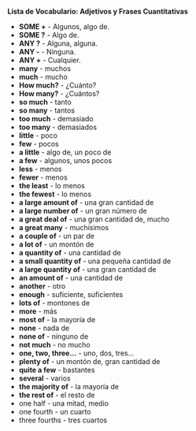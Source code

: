 **Lista de Vocabulario: Adjetivos y Frases Cuantitativas**

* **SOME +** - Algunos, algo de.
* **SOME ?** - Algo de.
* **ANY ?** - Alguna, alguna.
* **ANY -** - Ninguna.
* **ANY +** - Cualquier.
* **many** - muchos  
* **much** - mucho  
* **How much?** - ¿Cuánto?  
* **How many?** - ¿Cuántos?  
* **so much** - tanto  
* **so many** - tantos  
* **too much** - demasiado  
* **too many** - demasiados  
* **little** - poco  
* **few** - pocos  
* **a little** - algo de, un poco de  
* **a few** - algunos, unos pocos  
* **less** - menos  
* **fewer** - menos  
* **the least** - lo menos  
* **the fewest** - lo menos  
* **a large amount of** - una gran cantidad de  
* **a large number of** - un gran número de  
* **a great deal of** - una gran cantidad de, mucho  
* **a great many** - muchísimos  
* **a couple of** - un par de
* **a lot of** - un montón de
* **a quantity of** - una cantidad de
* **a small quantity of** - una pequeña cantidad de
* **a large quantity of** - una gran cantidad de
* **an amount of** - una cantidad de
* **another** - otro
* **enough** - suficiente, suficientes
* **lots of** - montones de
* **more** - más
* **most of** - la mayoría de
* **none** - nada de
* **none of** - ninguno de
* **not much** - no mucho
* **one, two, three...** - uno, dos, tres...
* **plenty of** - un montón de, gran cantidad de
* **quite a few** - bastantes  
* **several** - varios
* **the majority of** - la mayoría de
* **the rest of** - el resto de
* one half - una mitad, medio  
* one fourth - un cuarto  
* three fourths - tres cuartos